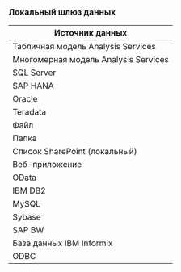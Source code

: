 ### <a name="on-premises-data-gateway"></a>Локальный шлюз данных
| **Источник данных** |
| --- |
| Табличная модель Analysis Services |
| Многомерная модель Analysis Services |
| SQL Server |
| SAP HANA |
| Oracle |
| Teradata |
| Файл |
| Папка |
| Список SharePoint (локальный) |
| Веб-приложение |
| OData |
| IBM DB2 |
| MySQL |
| Sybase |
| SAP BW |
| База данных IBM Informix |
| ODBC |

